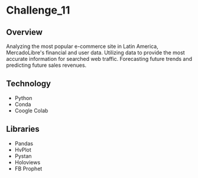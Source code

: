 # Challenge_11

## Overview
Analyzing the most popular e-commerce site in Latin America, MercadoLibre's financial and user data. Utilizing data to provide the most accurate information for searched web traffic. Forecasting future trends and predicting future sales revenues.

## Technology
* Python
* Conda
* Coogle Colab

## Libraries
* Pandas
* HvPlot
* Pystan
* Holoviews
* FB Prophet
